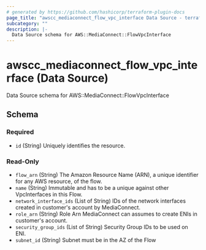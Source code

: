 ```yaml
---
# generated by https://github.com/hashicorp/terraform-plugin-docs
page_title: "awscc_mediaconnect_flow_vpc_interface Data Source - terraform-provider-awscc"
subcategory: ""
description: |-
  Data Source schema for AWS::MediaConnect::FlowVpcInterface
---
```


# awscc_mediaconnect_flow_vpc_interface (Data Source)

Data Source schema for AWS::MediaConnect::FlowVpcInterface



<!-- schema generated by tfplugindocs -->
## Schema

### Required

- `id` (String) Uniquely identifies the resource.

### Read-Only

- `flow_arn` (String) The Amazon Resource Name (ARN), a unique identifier for any AWS resource, of the flow.
- `name` (String) Immutable and has to be a unique against other VpcInterfaces in this Flow.
- `network_interface_ids` (List of String) IDs of the network interfaces created in customer's account by MediaConnect.
- `role_arn` (String) Role Arn MediaConnect can assumes to create ENIs in customer's account.
- `security_group_ids` (List of String) Security Group IDs to be used on ENI.
- `subnet_id` (String) Subnet must be in the AZ of the Flow


